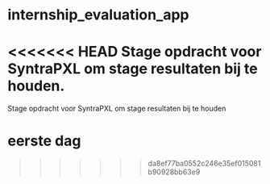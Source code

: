 # internship_evaluation_app
<<<<<<< HEAD
Stage opdracht voor SyntraPXL om stage resultaten bij te houden.
=======
Stage opdracht voor SyntraPXL om stage resultaten bij te houden

# eerste dag
>>>>>>> da8ef77ba0552c246e35ef015081b90928bb63e9
